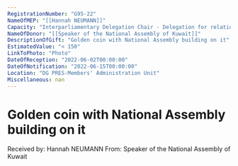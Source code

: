```yaml
---
RegistrationNumber: "G95-22"
NameOfMEP: "[[Hannah NEUMANN]]"
Capacity: "Interparliamentary Delegation Chair - Delegation for relations with the Arab Peninsula"
NameOfDonor: "[[Speaker of the National Assembly of Kuwait]]"
DescriptionOfGift: "Golden coin with National Assembly building on it"
EstimatedValue: "< 150"
LinkToPhoto: "Photo"
DateOfReception: "2022-06-02T00:00:00"
DateOfNotification: "2022-06-15T00:00:00"
Location: "DG PRES-Members' Administration Unit"
Miscellaneous: nan
---
```


# Golden coin with National Assembly building on it

Received by: Hannah NEUMANN
From: Speaker of the National Assembly of Kuwait
